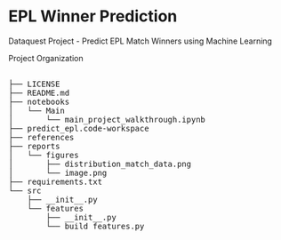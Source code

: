 EPL Winner Prediction
==============================

Dataquest Project - Predict EPL Match Winners using Machine Learning

Project Organization

<pre>
    
├── LICENSE
├── README.md
├── notebooks
│   └── Main
│       └── main_project_walkthrough.ipynb
├── predict_epl.code-workspace
├── references
├── reports
│   └── figures
│       ├── distribution_match_data.png
│       └── image.png
├── requirements.txt
└── src
    ├── __init__.py
    └── features
        ├── __init__.py
        └── build_features.py
</pre>
